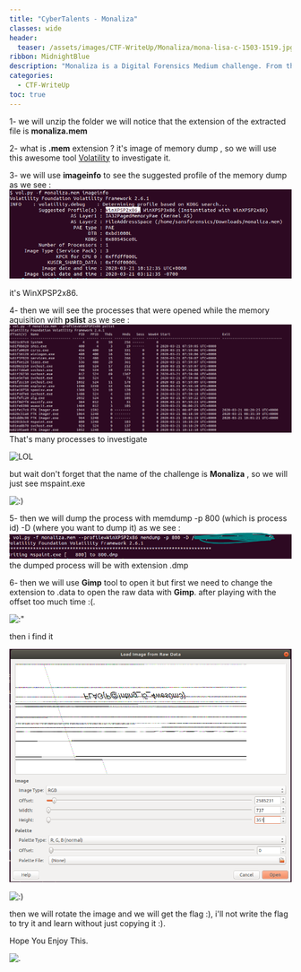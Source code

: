 ```yaml
---
title: "CyberTalents - Monaliza"
classes: wide
header:
  teaser: /assets/images/CTF-WriteUp/Monaliza/mona-lisa-c-1503-1519.jpg
ribbon: MidnightBlue
description: "Monaliza is a Digital Forensics Medium challenge. From the Cyber ​​Talent platform."
categories:
  - CTF-WriteUp
toc: true
---
```


1- we will unzip the folder
we will notice that the extension of the extracted file is **monaliza.mem**

2- what is **.mem** extension ? 
it's image of memory dump , so we will use this awesome tool [Volatility](https://github.com/volatilityfoundation/volatility/wiki/Command-Reference) to investigate it.

3- we will use **imageinfo** to see the suggested profile of the memory dump
as we see : 
[![2](/assets/images/CTF-WriteUp/Monaliza/2.PNG)](/assets/images/CTF-WriteUp/Monaliza/2.PNG)

it's WinXPSP2x86.

4- then we will see the processes that were opened while the memory aquisition with **pslist**
as we see : 
[![2](/assets/images/CTF-WriteUp/Monaliza/3.PNG)](/assets/images/CTF-WriteUp/Monaliza/3.PNG)
That's many processes to investigate 

![LOL](https://media.giphy.com/media/xU9TT471DTGJq/giphy.gif)

but wait don't forget that the name of the challenge is **Monaliza** , so we will just see mspaint.exe 

![:)](https://media.giphy.com/media/ZC0ATzzJnKqn2SNDHR/giphy.gif)

5- then we will dump the process with memdump -p 800 (which is process id) -D (where you want to dump it)
as we see : 
[![4](/assets/images/CTF-WriteUp/Monaliza/4.PNG)](/assets/images/CTF-WriteUp/Monaliza/4.PNG)
the dumped process will be with extension .dmp

6- then we will use **Gimp** tool to open it but first we need to change the extension to .data to open the raw data with **Gimp**.
after playing with the offset too much time :(.                                               

![:"](https://media.giphy.com/media/d2lcHJTG5Tscg/giphy.gif)

then i find it 

[![5](/assets/images/CTF-WriteUp/Monaliza/5.PNG)](/assets/images/CTF-WriteUp/Monaliza/5.PNG)

![:)](https://media.giphy.com/media/MFDnO8ulIE5dptAaFz/giphy.gif)

then we will rotate the image and we will get the flag :), i'll not write the flag to try it and learn without just copying it :).

Hope You Enjoy This. 

![.](https://media.giphy.com/media/1xucXbDnMIYkU/giphy.gif)

